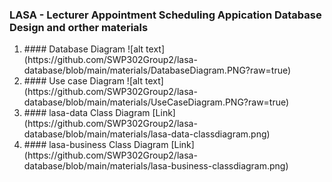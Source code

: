 ### LASA - Lecturer Appointment Scheduling Appication Database Design and orther materials

<ol>
  <li>
    #### Database Diagram
![alt text](https://github.com/SWP302Group2/lasa-database/blob/main/materials/DatabaseDiagram.PNG?raw=true)
  </li>
  <li>#### Use case Diagram
![alt text](https://github.com/SWP302Group2/lasa-database/blob/main/materials/UseCaseDiagram.PNG?raw=true)
  </li>
  <li>#### lasa-data Class Diagram
[Link](https://github.com/SWP302Group2/lasa-database/blob/main/materials/lasa-data-classdiagram.png)
  </li>
  <li>#### lasa-business Class Diagram
[Link](https://github.com/SWP302Group2/lasa-database/blob/main/materials/lasa-business-classdiagram.png)</li>
</ol>
